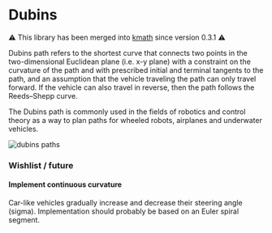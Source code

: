 # Dubins
⚠️ This library has been merged into [kmath](https://github.com/SciProgCentre/) since version 0.3.1 ⚠️

Dubins path refers to the shortest curve that connects two points in the two-dimensional Euclidean plane (i.e. x-y plane) with a constraint on the curvature of the path and with prescribed initial and terminal tangents to the path, and an assumption that the vehicle traveling the path can only travel forward. If the vehicle can also travel in reverse, then the path follows the Reeds–Shepp curve.

The Dubins path is commonly used in the fields of robotics and control theory as a way to plan paths for wheeled robots, airplanes and underwater vehicles.

![dubins paths](https://images2.programmersought.com/435/04/0482bd2b04ad754fce5625f39c9e5a73.png)

### Wishlist / future
#### Implement continuous curvature
Car-like vehicles gradually increase and decrease their steering angle (sigma).
Implementation should probably be based on an Euler spiral segment.
